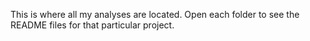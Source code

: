 This is where all my analyses are located. Open each folder to see the README files for that particular project.